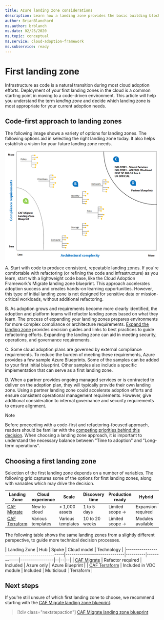 ```yaml
---
title: Azure landing zone considerations
description: Learn how a landing zone provides the basic building block of any cloud adoption environment.
author: BrianBlanchard
ms.author: brblanch
ms.date: 02/25/2020
ms.topic: conceptual
ms.service: cloud-adoption-framework
ms.subservice: ready
---
```


# First landing zone

Infrastructure as code is a natural transition during most cloud adoption efforts. Deployment of your first landing zones in the cloud is a common starting point in moving to a code-driven environment. This article will help you understand the term _landing zone_ and decide which landing zone is most appropriate for your current adoption needs.

## Code-first approach to landing zones

The following image shows a variety of options for landing zones. The following options aid in selecting the right landing zone today. It also helps establish a vision for your future landing zone needs.

![Landing zone options](../../_images/ready/landing-zone-options.png)

A. Start with code to produce consistent, repeatable landing zones. If you're comfortable with refactoring (or refining the code and infrastructure) as you learn, start with a lightweight code base, like the Cloud Adoption Framework's Migrate landing zone blueprint. This approach accelerates adoption success and creates hands-on learning opportunities. However, this type of initial landing zone is not designed for sensitive data or mission-critical workloads, without additional refactoring.

B. As adoption grows and requirements become more clearly identified, the adoption and platform teams will refactor landing zones based on what they learn. The process of expanding your landing zones prepares environments for more complex compliance or architecture requirements. [Expand the landing zone](../considerations/index.md) provides decision guides and links to best practices to guide refactoring efforts. Expanding the landing zone can aid in meeting security, operations, and governance requirements.

C. Some cloud adoption plans are governed by external compliance requirements. To reduce the burden of meeting these requirements, Azure provides a few sample Azure Blueprints. Some of the samples can be added to your first initial blueprint. Other samples also include a specific implementation that can serve as a first landing zone.

D. When a partner provides ongoing managed services or is contracted to deliver on the adoption plan, they will typically provide their own landing zone. Using a partner landing zone could accelerate adoption efforts and ensure consistent operational management requirements. However, give additional consideration to internal governance and security requirements to ensure alignment.

> [!NOTE]
> Before proceeding with a code-first and refactoring-focused approach, readers should be familiar with the [competing priorities behind this decision](../../strategy/balance-competing-priorities.md#balance-during-ready). When choosing a landing zone approach, it is important to understand the necessary balance between "Time to adoption" and "Long-term operations".

## Choosing a first landing zone

Selection of the first landing zone depends on a number of variables. The following grid captures some of the options for first landing zones, along with variables which may drive the decision.

| Landing Zone                                 | Cloud experience  | Scale             | Discovery time | Production ready | Hybrid             | Sensitive data     | Mission critical   | Compliance         |
|----------------------------------------------|-------------------|-------------------|----------------|------------------|--------------------|--------------------|--------------------|--------------------|
| [CAF Migrate](./migrate-landing-zone.md)     | New to cloud      | < 1,000 assets    | 1 to 5 days    | Limited scope -> | Expansion required | Expansion required | Expansion required | Expansion required |
| [CAF Terraform](./terraform-landing-zone.md) | Various templates | Various templates | 10 to 20 weeks | Limited scope -> | Modules available  | Modules available  | Modules available  | Modules available  |

The following table shows the same landing zones from a slightly different perspective, to guide more technical decision processes.

| Landing Zone                                 | Hub                          | Spoke    | Cloud model | Technology      |
|----------------------------------------------|------------------------------|----------|-------------|-----------------|--|--|--|
| [CAF Migrate](./migrate-landing-zone.md)     | Refactor required            | Included | Azure only  | Azure Blueprint |
| [CAF Terraform](./terraform-landing-zone.md) | Included in VDC module       | Included | Multicloud  | Terraform       |

## Next steps

If you're still unsure of which first landing zone to choose, we recommend starting with the [CAF Migrate landing zone blueprint](./migrate-landing-zone.md).

> [!div class="nextstepaction"]
> [CAF Migrate landing zone blueprint](./migrate-landing-zone.md)
